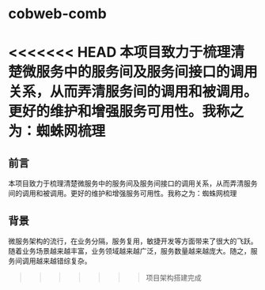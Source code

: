 # cobweb-comb
<<<<<<< HEAD
本项目致力于梳理清楚微服务中的服务间及服务间接口的调用关系，从而弄清服务间的调用和被调用。更好的维护和增强服务可用性。我称之为：蜘蛛网梳理
=======

## 前言
本项目致力于梳理清楚微服务中的服务间及服务间接口的调用关系，从而弄清服务间的调用和被调用。更好的维护和增强服务可用性。我称之为：蜘蛛网梳理

## 背景
微服务架构的流行，在业务分隔，服务复用，敏捷开发等方面带来了很大的飞跃。随着业务场景越来越丰富，业务领域越来越广泛，服务数量越来越庞大。随之，服务间调用越来越错综复杂。

>>>>>>> 项目架构搭建完成
